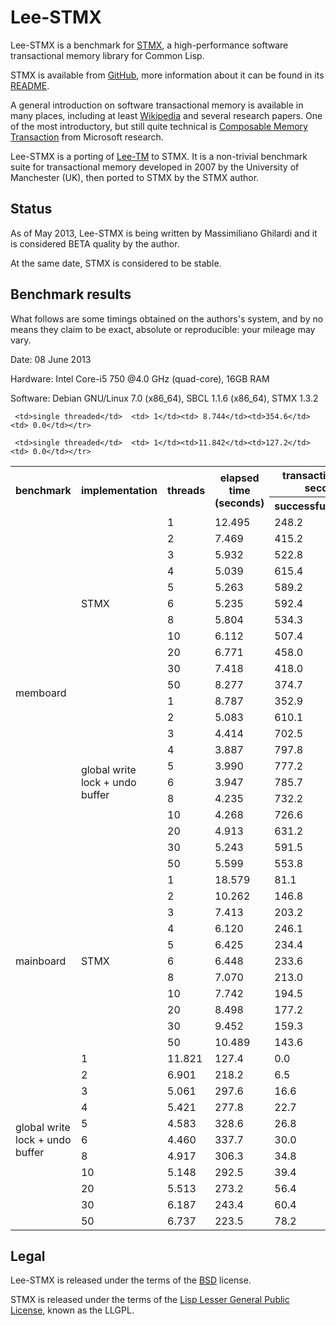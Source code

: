 Lee-STMX
========

Lee-STMX is a benchmark for [STMX](https://github.com/cosmos72/stmx), a high-performance software
transactional memory library for Common Lisp.

STMX is available from [GitHub](https://github.com/cosmos72/stmx),
more information about it can be found in its
[README](https://github.com/cosmos72/stmx/blob/master/README.md).

A general introduction on software transactional memory is available
in many places, including at least [Wikipedia](http://en.wikipedia.org/wiki/Software_transactional_memory)
and several research papers. One of the most introductory, but still
quite technical is [Composable Memory Transaction](http://research.microsoft.com/%7Esimonpj/papers/stm/stm.pdf)
from Microsoft research.

Lee-STMX is a porting of [Lee-TM](http://apt.cs.man.ac.uk/projects/TM/LeeBenchmark/)
to STMX. It is a non-trivial benchmark suite for transactional memory
developed in 2007 by the University of Manchester (UK), then ported to
STMX by the STMX author.

Status
------

As of May 2013, Lee-STMX is being written by Massimiliano Ghilardi
and it is considered BETA quality by the author.

At the same date, STMX is considered to be stable.

Benchmark results
-----------------

What follows are some timings obtained on the authors's system, and by no means they
claim to be exact, absolute or reproducible: your mileage may vary.

Date: 08 June 2013

Hardware: Intel Core-i5 750 @4.0 GHz (quad-core), 16GB RAM

Software: Debian GNU/Linux 7.0 (x86_64), SBCL 1.1.6 (x86_64), STMX 1.3.2


<table>

 <tr><th rowspan="2"><b>benchmark</b></th>
     <th rowspan="2"><b>implementation</b></th>
     <th rowspan="2"><b>threads</b></th>
     <th rowspan="2"><b>elapsed time (seconds)</b></th>
     <th colspan="2"><b>transactions per second</b></th></tr>

 <tr><th><b>successful</b></th>
     <th><b>retried</b></th></tr>

 <tr><td rowspan="23">memboard</td>

     <td>single threaded</td>  <td> 1</td><td> 8.744</td><td>354.6</td><td> 0.0</td></tr>
 <tr><td rowspan="11">STMX</td><td> 1</td><td>12.495</td><td>248.2</td><td> 0.0</td></tr>
 <tr>                          <td> 2</td><td> 7.469</td><td>415.2</td><td> 9.0</td></tr>
 <tr>                          <td> 3</td><td> 5.932</td><td>522.8</td><td>16.9</td></tr>
 <tr>                          <td> 4</td><td> 5.039</td><td>615.4</td><td>29.2</td></tr>
 <tr>                          <td> 5</td><td> 5.263</td><td>589.2</td><td>29.8</td></tr>
 <tr>                          <td> 6</td><td> 5.235</td><td>592.4</td><td>32.1</td></tr>
 <tr>                          <td> 8</td><td> 5.804</td><td>534.3</td><td>40.7</td></tr>
 <tr>                          <td>10</td><td> 6.112</td><td>507.4</td><td>34.8</td></tr>
 <tr>                          <td>20</td><td> 6.771</td><td>458.0</td><td>55.5</td></tr>
 <tr>                          <td>30</td><td> 7.418</td><td>418.0</td><td>65.5</td></tr>
 <tr>                          <td>50</td><td> 8.277</td><td>374.7</td><td>73.2</td></tr>
 <tr><td rowspan="11">global write lock + undo buffer</td>
                               <td> 1</td><td> 8.787</td><td>352.9</td><td> 0.0</td></tr>
 <tr>                          <td> 2</td><td> 5.083</td><td>610.1</td><td>11.6</td></tr>
 <tr>                          <td> 3</td><td> 4.414</td><td>702.5</td><td>24.7</td></tr>
 <tr>                          <td> 4</td><td> 3.887</td><td>797.8</td><td>39.1</td></tr>
 <tr>                          <td> 5</td><td> 3.990</td><td>777.2</td><td>38.6</td></tr>
 <tr>                          <td> 6</td><td> 3.947</td><td>785.7</td><td>40.5</td></tr>
 <tr>                          <td> 8</td><td> 4.235</td><td>732.2</td><td>52.2</td></tr>
 <tr>                          <td>10</td><td> 4.268</td><td>726.6</td><td>52.0</td></tr>
 <tr>                          <td>20</td><td> 4.913</td><td>631.2</td><td>75.1</td></tr>
 <tr>                          <td>30</td><td> 5.243</td><td>591.5</td><td>87.0</td></tr>
 <tr>                          <td>50</td><td> 5.599</td><td>553.8</td><td>107.5</td></tr>

 <tr><td rowspan="12">mainboard</td>

     <td>single threaded</td>  <td> 1</td><td>11.842</td><td>127.2</td><td> 0.0</td></tr>
 <tr><td rowspan="11">STMX</td><td> 1</td><td>18.579</td><td> 81.1</td><td> 0.0</td></tr>
 <tr>                          <td> 2</td><td>10.262</td><td>146.8</td><td> 4.5</td></tr>
 <tr>                          <td> 3</td><td> 7.413</td><td>203.2</td><td>10.8</td></tr>
 <tr>                          <td> 4</td><td> 6.120</td><td>246.1</td><td>19.6</td></tr>
 <tr>                          <td> 5</td><td> 6.425</td><td>234.4</td><td>20.2</td></tr>
 <tr>                          <td> 6</td><td> 6.448</td><td>233.6</td><td>25.0</td></tr>
 <tr>                          <td> 8</td><td> 7.070</td><td>213.0</td><td>26.4</td></tr>
 <tr>                          <td>10</td><td> 7.742</td><td>194.5</td><td>28.4</td></tr>
 <tr>                          <td>20</td><td> 8.498</td><td>177.2</td><td>37.8</td></tr>
 <tr>                          <td>30</td><td> 9.452</td><td>159.3</td><td>46.4</td></tr>
 <tr>                          <td>50</td><td>10.489</td><td>143.6</td><td>54.5</td></tr>
 <tr><td rowspan="11">global write lock + undo buffer</td>
                               <td> 1</td><td>11.821</td><td>127.4</td><td> 0.0</td></tr>
 <tr>                          <td> 2</td><td> 6.901</td><td>218.2</td><td> 6.5</td></tr>
 <tr>                          <td> 3</td><td> 5.061</td><td>297.6</td><td>16.6</td></tr>
 <tr>                          <td> 4</td><td> 5.421</td><td>277.8</td><td>22.7</td></tr>
 <tr>                          <td> 5</td><td> 4.583</td><td>328.6</td><td>26.8</td></tr>
 <tr>                          <td> 6</td><td> 4.460</td><td>337.7</td><td>30.0</td></tr>
 <tr>                          <td> 8</td><td> 4.917</td><td>306.3</td><td>34.8</td></tr>
 <tr>                          <td>10</td><td> 5.148</td><td>292.5</td><td>39.4</td></tr>
 <tr>                          <td>20</td><td> 5.513</td><td>273.2</td><td>56.4</td></tr>
 <tr>                          <td>30</td><td> 6.187</td><td>243.4</td><td>60.4</td></tr>
 <tr>                          <td>50</td><td> 6.737</td><td>223.5</td><td>78.2</td></tr>
</table>



Legal
-----

Lee-STMX is released under the terms of the
[BSD](http://opensource.org/licenses/BSD-3-Clause) license.

STMX is released under the terms of the [Lisp Lesser General Public
License](http://opensource.franz.com/preamble.html), known as the LLGPL.
